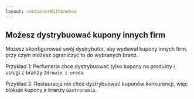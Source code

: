 ```yaml
---
layout: containerWithOneRow 
---
```


## Możesz dystrybuować kupony innych firm         

Możesz skonfigurować swój dystrybutor, aby wydawał kupony innych firm, przy czym możesz ograniczyć to do wybranych branż.

Przykład 1: Perfumeria chce dystrybuować tylko kupony na produkty i usługi z branży `Zdrowie i uroda`.

Przykład 2: Restauracja nie chce dystrybuować kuponów konkurencji, więc blokuje kupony z branży `Gastronomia`.
